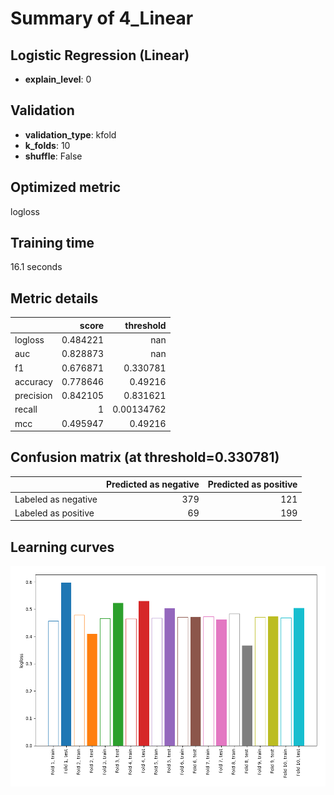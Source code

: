 # Summary of 4_Linear

## Logistic Regression (Linear)
- **explain_level**: 0

## Validation
 - **validation_type**: kfold
 - **k_folds**: 10
 - **shuffle**: False

## Optimized metric
logloss

## Training time

16.1 seconds

## Metric details
|           |    score |    threshold |
|:----------|---------:|-------------:|
| logloss   | 0.484221 | nan          |
| auc       | 0.828873 | nan          |
| f1        | 0.676871 |   0.330781   |
| accuracy  | 0.778646 |   0.49216    |
| precision | 0.842105 |   0.831621   |
| recall    | 1        |   0.00134762 |
| mcc       | 0.495947 |   0.49216    |


## Confusion matrix (at threshold=0.330781)
|                     |   Predicted as negative |   Predicted as positive |
|:--------------------|------------------------:|------------------------:|
| Labeled as negative |                     379 |                     121 |
| Labeled as positive |                      69 |                     199 |

## Learning curves
![Learning curves](learning_curves.png)